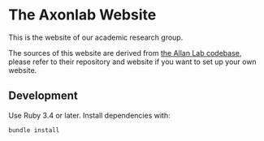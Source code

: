 # The Axonlab Website

This is the website of our academic research group.

The sources of this website are derived from [the Allan Lab codebase](https://github.com/mpa139/allanlab), please refer to their repository and website if you want to set up your own website.


## Development

Use Ruby 3.4 or later. Install dependencies with:

```bash
bundle install
```

